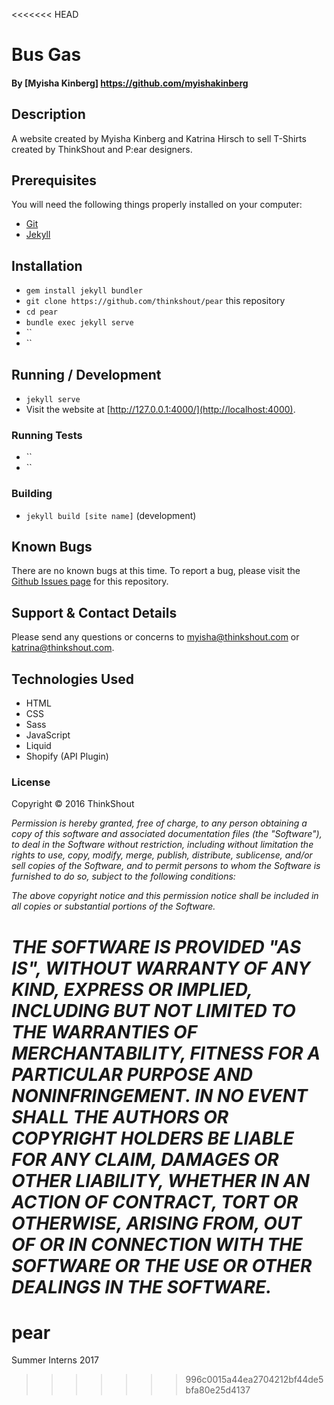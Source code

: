 <<<<<<< HEAD
# Bus Gas

#### By [Myisha Kinberg] https://github.com/myishakinberg

## Description

A website created by Myisha Kinberg and Katrina Hirsch to sell T-Shirts created by ThinkShout and P:ear designers. 

## Prerequisites

You will need the following things properly installed on your computer:

* [Git](http://git-scm.com/)
* [Jekyll](https://jekyllrb.com/)


## Installation

* `gem install jekyll bundler`
* `git clone https://github.com/thinkshout/pear` this repository
* `cd pear`
* `bundle exec jekyll serve `
* ``
* ``

## Running / Development

* `jekyll serve`
* Visit the website at [http://127.0.0.1:4000/](http://localhost:4000).

### Running Tests

* ``
* ``

### Building

* `jekyll build [site name]` (development)


## Known Bugs

There are no known bugs at this time. To report a bug, please visit the [Github Issues page](https://github.com/thinkshout/pear/issues) for this repository.

## Support & Contact Details

Please send any questions or concerns to myisha@thinkshout.com or katrina@thinkshout.com.

## Technologies Used

* HTML
* CSS 
* Sass
* JavaScript 
* Liquid
* Shopify (API Plugin)


### License

Copyright &copy; 2016 ThinkShout

_Permission is hereby granted, free of charge, to any person obtaining a copy of this software and associated documentation files (the "Software"), to deal in the Software without restriction, including without limitation the rights to use, copy, modify, merge, publish, distribute, sublicense, and/or sell copies of the Software, and to permit persons to whom the Software is furnished to do so, subject to the following conditions:_

_The above copyright notice and this permission notice shall be included in all copies or substantial portions of the Software._

_THE SOFTWARE IS PROVIDED "AS IS", WITHOUT WARRANTY OF ANY KIND, EXPRESS OR IMPLIED, INCLUDING BUT NOT LIMITED TO THE WARRANTIES OF MERCHANTABILITY, FITNESS FOR A PARTICULAR PURPOSE AND NONINFRINGEMENT. IN NO EVENT SHALL THE AUTHORS OR COPYRIGHT HOLDERS BE LIABLE FOR ANY CLAIM, DAMAGES OR OTHER LIABILITY, WHETHER IN AN ACTION OF CONTRACT, TORT OR OTHERWISE, ARISING FROM, OUT OF OR IN CONNECTION WITH THE SOFTWARE OR THE USE OR OTHER DEALINGS IN THE SOFTWARE._
=======
# pear
Summer Interns 2017
>>>>>>> 996c0015a44ea2704212bf44de5bfa80e25d4137
